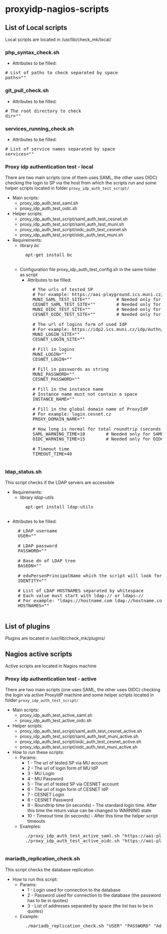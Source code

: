 # proxyidp-nagios-scripts

## List of Local scripts
Local scripts are located in /usr/lib/check_mk/local/

###  php_syntax_check.sh
* Attributes to be filled:
<pre>
# List of paths to check separated by space
paths=""
</pre>

###  git_pull_check.sh
* Attributes to be filled:
<pre>
# The root directory to check
dir=""
</pre>

### services_running_check.sh
* Attributes to be filled:
<pre>
# List of service names separated by space
services=""
</pre>

### Proxy idp authentication test - local
There are two main scripts (one of them uses SAML, the other uses OIDC) checking the login to SP via the host from which the scripts run and some helper scripts located in folder `proxy_idp_auth_test_script/`
* Main scripts:
    * proxy_idp_auth_test_saml.sh
    * proxy_idp_auth_test_oidc.sh
* Helper scripts:
    * proxy_idp_auth_test_script/saml_auth_test_cesnet.sh
    * proxy_idp_auth_test_script/saml_auth_test_muni.sh
    * proxy_idp_auth_test_script/oidc_auth_test_cesnet.sh
    * proxy_idp_auth_test_script/oidc_auth_test_muni.sh
* Requirements:
    * library *bc*
        <pre>
        apt-get install bc
        </pre>
    * Configuration file proxy_idp_auth_test_config.sh in the same folder as script
        * Attributes to be filled:
            <pre>
            # The urls of tested SP
            # For example: https://aai-playground.ics.muni.cz/simplesaml/nagios_check.php?proxy_idp=cesnet&authentication=muni
            MUNI_SAML_TEST_SITE=""          # Needed only for SAML
            CESNET_SAML_TEST_SITE=""        # Needed only for SAML
            MUNI_OIDC_TEST_SITE=""          # Needed only for OIDC
            CESNET_OIDC_TEST_SITE=""        # Needed only for OIDC

            # The url of logins form of used IdP
            # For example: https://idp2.ics.muni.cz/idp/Authn/UserPassword
            MUNI_LOGIN_SITE=""
            CESNET_LOGIN_SITE=""

            # Fill in logins
            MUNI_LOGIN=""
            CESNET_LOGIN=""

            # Fill in passwords as string
            MUNI_PASSWORD=""
            CESNET_PASSWORD=""

            # Fill in the instance name
            # Instance name must not contain a space
            INSTANCE_NAME=""

            # Fill in the global domain name of ProxyIdP
            # For example: login.cesnet.cz
            PROXY_DOMAIN_NAME=""

            # How long is normal for total roundtrip (seconds)
            SAML_WARNING_TIME=10        # Needed only for SAML
            OIDC_WARNING_TIME=15        # Needed only for OIDC

            # Timeout time
            TIMEOUT_TIME=40
            </pre>

### ldap_status.sh
This script checks if the LDAP servers are accessible

* Requirements:
    * library *ldap-utils*
        <pre>
        apt-get install ldap-utils
        </pre>
* Attributes to be filled:
    <pre>
    # LDAP username
    USER=""

    # LDAP password
    PASSWORD=""

    # Base dn of LDAP tree
    BASEDN=""

    # eduPersonPrincipalName which the script will look for
    IDENTITY=""

    # List of LDAP HOSTNAMES separated by whitespace
    # Each value must start with ldap:// or ldaps://
    # For example: "ldaps://hostname.com ldap://hostname.com"
    HOSTNAMES=""
    </pre>

## List of plugins
Plugins are located in /usr/lib/check_mk/plugins/

## Nagios active scripts
Active scripts are located in Nagios machine

### Proxy idp authentication test - active
There are two main scripts (one uses SAML, the other uses OIDC) checking the login via active ProxyIdP machine and some helper scripts located in folder `proxy_idp_auth_test_script/`
* Main scripts:
    * proxy_idp_auth_test_active_saml.sh
    * proxy_idp_auth_test_active_oidc.sh
* Helper scripts:
    * proxy_idp_auth_test_script/saml_auth_test_cesnet_active.sh
    * proxy_idp_auth_test_script/saml_auth_test_muni_active.sh
    * proxy_idp_auth_test_script/oidc_auth_test_cesnet_active.sh
    * proxy_idp_auth_test_script/oidc_auth_test_muni_active.sh
* How to run these scripts:
    * Params:
        * 1 - The url of tested SP via MU account
        * 2 - The url of login form of MU IdP
        * 3 - MU Login
        * 4 - MU Password
        * 5 - The url of tested SP via CESNET account
        * 6 - The url of login form of CESNET IdP
        * 7 - CESNET Login
        * 8 - CESNET Password
        * 9 - Roundtrip time (in seconds) - The standard login time. After this time the return value can be changed to WARNING state
        * 10 - Timeout time (in seconds) - After this time the helper script timeouts
    * Examples:
        <pre>
        ./proxy_idp_auth_test_active_saml.sh "https://aai-playground.ics.muni.cz/simplesaml/nagios_check.php?proxy_idp=cesnet&authenticate=muni" "https://idp2.ics.muni.cz/idp/Authn/UserPassword" "login" "passwd" "https://aai-playground.ics.muni.cz/simplesaml/nagios_check.php?proxy_idp=cesnet&authenticate=cesnet" "https://idp2.ics.muni.cz/idp/Authn/UserPassword" "login" "passwd" 10 40
        ./proxy_idp_auth_test_active_oidc.sh "https://aai-playground.ics.muni.cz/simplesaml/nagios_check.php?proxy_idp=cesnet&authenticate=muni" "https://idp2.ics.muni.cz/idp/Authn/UserPassword" "login" "passwd" "https://aai-playground.ics.muni.cz/simplesaml/nagios_check.php?proxy_idp=cesnet&authenticate=cesnet" "https://idp2.ics.muni.cz/idp/Authn/UserPassword" "login" "passwd" 15 40
        </pre>

### mariadb_replication_check.sh
This script checks the database replication

* How to run this script:
    * Params:
        * 1 - Login used for connection to the database
        * 2 - Password used for connection to the database (the password has to be in quotes)
        * 3 - List of addresses separated by space (the list has to be in quotes)
    * Example:
        <pre>
        ./mariadb_replication_check.sh "USER" "PASSWORD" "Address1 Address2 Address3"
        </pre>
